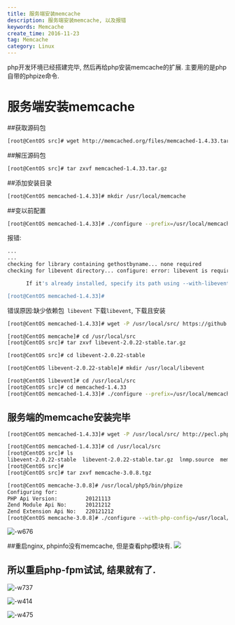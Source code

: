 ```yaml
---
title: 服务端安装memcache
description: 服务端安装memcache, 以及报错
keywords: Memcache
create_time: 2016-11-23
tag: Memcache
category: Linux
---
```


php开发环境已经搭建完毕, 然后再给php安装memcache的扩展. 主要用的是php自带的phpize命令.

# 服务端安装memcache

##获取源码包
```bash
[root@CentOS src]# wget http://memcached.org/files/memcached-1.4.33.tar.gz
```

##解压源码包
```bash
[root@CentOS src]# tar zxvf memcached-1.4.33.tar.gz 
```

##添加安装目录
```bash
[root@CentOS memcached-1.4.33]# mkdir /usr/local/memcache
```

##变以前配置
```bash
[root@CentOS memcached-1.4.33]# ./configure --prefix=/usr/local/memcache
```

报错:

```bash
...
...
checking for library containing gethostbyname... none required
checking for libevent directory... configure: error: libevent is required.  You can get it from http://www.monkey.org/~provos/libevent/

      If it's already installed, specify its path using --with-libevent=/dir/

[root@CentOS memcached-1.4.33]# 
```

错误原因:缺少依赖包` libevent`
下载`libevent`, 下载且安装
```bash
[root@CentOS memcached-1.4.33]# wget -P /usr/local/src/ https://github.com/libevent/libevent/releases/download/release-2.0.22-stable/libevent-2.0.22-stable.tar.gz
```

```bash
[root@CentOS memcache]# cd /usr/local/src
[root@CentOS src]# tar zxvf libevent-2.0.22-stable.tar.gz 
```

```bash
[root@CentOS src]# cd libevent-2.0.22-stable
```

```bash
[root@CentOS libevent-2.0.22-stable]# mkdir /usr/local/libevent
```

```bash
[root@CentOS libevent]# cd /usr/local/src
[root@CentOS src]# cd memcached-1.4.33
[root@CentOS memcached-1.4.33]# ./configure --prefix=/usr/local/memcache/ --with-libevent=/usr/local/libevent/
```

## 服务端的memcache安装完毕

```bash
[root@CentOS memcached-1.4.33]# wget -P /usr/local/src/ http://pecl.php.net/get/memcache-3.0.8.tgz
```

```bash
[root@CentOS memcached-1.4.33]# cd /usr/local/src
[root@CentOS src]# ls
libevent-2.0.22-stable  libevent-2.0.22-stable.tar.gz  lnmp.source  memcache-3.0.8.tgz  memcached-1.4.33  memcached-1.4.33.tar.gz
[root@CentOS src]# 
[root@CentOS src]# tar zxvf memcache-3.0.8.tgz
```



```bash
[root@CentOS memcache-3.0.8]# /usr/local/php5/bin/phpize 
Configuring for:
PHP Api Version:         20121113
Zend Module Api No:      20121212
Zend Extension Api No:   220121212
[root@CentOS memcache-3.0.8]# ./configure --with-php-config=/usr/local/php/bin/php-config --enable-memcache
```

![-w676](/images/posts/14798824446515.jpg)


##重启nginx, phpinfo没有memcache, 但是查看php模块有. 
![](/images/posts/14798825390938.jpg)

## 所以重启php-fpm试试, 结果就有了.

![-w737](/images/posts/14798826117911.jpg)




![-w414](/images/posts/14798832118487.jpg)

![-w475](/images/posts/14798832351511.jpg)



	






